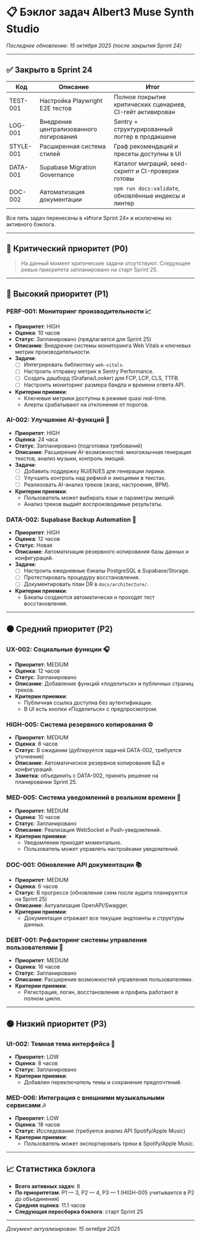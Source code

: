 # 📋 Бэклог задач Albert3 Muse Synth Studio

*Последнее обновление: 15 октября 2025 (после закрытия Sprint 24)*

---

## ✅ Закрыто в Sprint 24

| Код | Описание | Итог |
| --- | --- | --- |
| TEST-001 | Настройка Playwright E2E тестов | Полное покрытие критических сценариев, CI-гейт активирован |
| LOG-001 | Внедрение централизованного логирования | Sentry + структурированный логгер в продакшене |
| STYLE-001 | Расширенная система стилей | Граф рекомендаций и пресеты доступны в UI |
| DATA-001 | Supabase Migration Governance | Каталог миграций, seed-скрипт и CI-проверки готовы |
| DOC-002 | Автоматизация документации | `npm run docs:validate`, обновлённые индексы и линтер |

Все пять задач перенесены в «Итоги Sprint 24» и исключены из активного бэклога.

---

## 🎯 Критический приоритет (P0)

> На данный момент критические задачи отсутствуют. Следующее ревью приоритета запланировано на старт Sprint 25.

---

## 🚀 Высокий приоритет (P1)

### PERF-001: Мониторинг производительности 📈
- **Приоритет**: HIGH
- **Оценка**: 10 часов
- **Статус**: Запланировано (предлагается для Sprint 25)
- **Описание**: Внедрение системы мониторинга Web Vitals и ключевых метрик производительности.
- **Задачи**:
  - [ ] Интегрировать библиотеку `web-vitals`.
  - [ ] Настроить отправку метрик в Sentry Performance.
  - [ ] Создать дашборд (Grafana/Looker) для FCP, LCP, CLS, TTFB.
  - [ ] Настроить мониторинг размера бандла и времени ответа API.
- **Критерии приемки**:
  - Ключевые метрики доступны в режиме quasi real-time.
  - Алерты срабатывают на отклонения от порогов.

### AI-002: Улучшение AI-функций 🤖
- **Приоритет**: HIGH
- **Оценка**: 24 часа
- **Статус**: Запланировано (подготовка требований)
- **Описание**: Расширение AI-возможностей: многоязычная генерация текстов, анализ музыки, контроль эмоций.
- **Задачи**:
  - [ ] Добавить поддержку RU/EN/ES для генерации лирики.
  - [ ] Улучшить контроль над рифмой и эмоциями в текстах.
  - [ ] Реализовать AI-анализ треков (жанр, настроение, BPM).
- **Критерии приемки**:
  - Пользователь может выбирать язык и параметры эмоций.
  - Анализ треков выдаёт воспроизводимые результаты.

### DATA-002: Supabase Backup Automation 💾
- **Приоритет**: HIGH
- **Оценка**: 12 часов
- **Статус**: Новая
- **Описание**: Автоматизация резервного копирования базы данных и конфигураций.
- **Задачи**:
  - [ ] Настроить ежедневные бэкапы PostgreSQL в Supabase/Storage.
  - [ ] Протестировать процедуру восстановления.
  - [ ] Документировать план DR в `docs/architecture/`.
- **Критерии приемки**:
  - Бэкапы создаются автоматически и проходят тест восстановления.

---

## 🟠 Средний приоритет (P2)

### UX-002: Социальные функции 🎧
- **Приоритет**: MEDIUM
- **Оценка**: 12 часов
- **Статус**: Запланировано
- **Описание**: Добавление функций «поделиться» и публичных страниц треков.
- **Критерии приемки**:
  - Публичная ссылка доступна без аутентификации.
  - В UI есть кнопки «Поделиться» с предпросмотром.

### HIGH-005: Система резервного копирования ⚙️
- **Приоритет**: MEDIUM
- **Оценка**: 8 часов
- **Статус**: В ожидании (дублируется задачей DATA-002, требуется уточнение)
- **Описание**: Автоматическое резервное копирование БД и конфигураций.
- **Заметка**: объединить с DATA-002, принять решение на планировании Sprint 25.

### MED-005: Система уведомлений в реальном времени 🔔
- **Приоритет**: MEDIUM
- **Оценка**: 10 часов
- **Статус**: Запланировано
- **Описание**: Реализация WebSocket и Push-уведомлений.
- **Критерии приемки**:
  - Уведомления приходят моментально.
  - Пользователь может управлять настройками уведомлений.

### DOC-001: Обновление API документации 📚
- **Приоритет**: MEDIUM
- **Оценка**: 6 часов
- **Статус**: В прогрессе (обновления схем после аудита планируются на Sprint 25)
- **Описание**: Актуализация OpenAPI/Swagger.
- **Критерии приемки**:
  - Документация отражает все текущие эндпоинты и структуры данных.

### DEBT-001: Рефакторинг системы управления пользователями 👥
- **Приоритет**: MEDIUM
- **Оценка**: 16 часов
- **Статус**: Запланировано
- **Описание**: Расширение возможностей управления пользователями.
- **Критерии приемки**:
  - Регистрация, логин, восстановление и профиль работают в полном цикле.

---

## 🟢 Низкий приоритет (P3)

### UI-002: Темная тема интерфейса 🌙
- **Приоритет**: LOW
- **Оценка**: 8 часов
- **Статус**: Запланировано
- **Критерии приемки**:
  - Добавлен переключатель темы и сохранение предпочтений.

### MED-006: Интеграция с внешними музыкальными сервисами 🎶
- **Приоритет**: LOW
- **Оценка**: 18 часов
- **Статус**: Исследование (требуется анализ API Spotify/Apple Music)
- **Критерии приемки**:
  - Пользователь может экспортировать треки в Spotify/Apple Music.

---

## 📈 Статистика бэклога

- **Всего активных задач**: 8
- **По приоритетам**: P1 — 3, P2 — 4, P3 — 1 (HIGH-005 учитывается в P2 до объединения)
- **Средняя оценка**: 11.1 часов
- **Следующая пересборка бэклога**: старт Sprint 25

---

*Документ актуализирован: 15 октября 2025*
